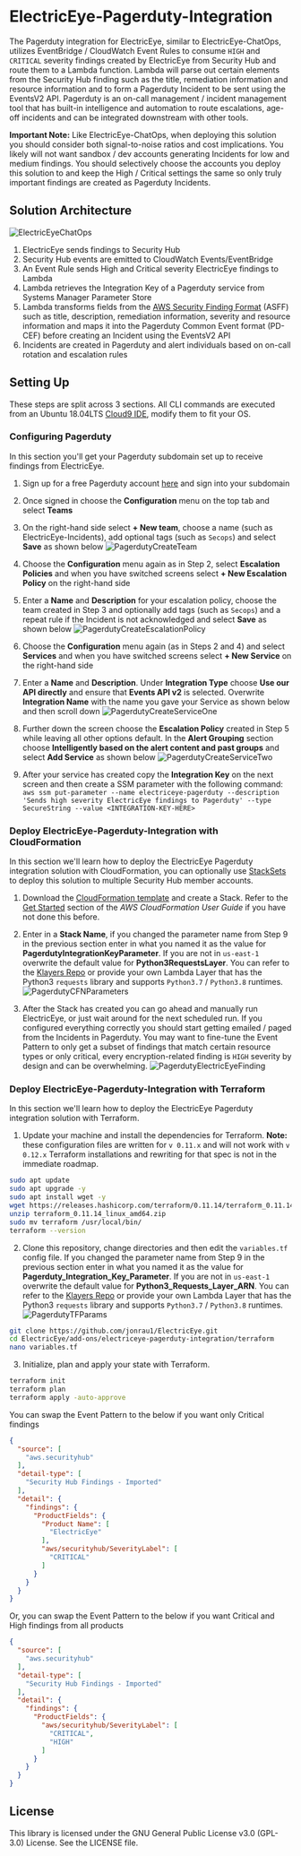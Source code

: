 # ElectricEye-Pagerduty-Integration
The Pagerduty integration for ElectricEye, similar to ElectricEye-ChatOps, utilizes EventBridge / CloudWatch Event Rules to consume `HIGH` and `CRITICAL` severity findings created by ElectricEye from Security Hub and route them to a Lambda function. Lambda will parse out certain elements from the Security Hub finding such as the title, remediation information and resource information and to form a Pagerduty Incident to be sent using the EventsV2 API. Pagerduty is an on-call management / incident management tool that has built-in intelligence and automation to route escalations, age-off incidents and can be integrated downstream with other tools.

**Important Note:** Like ElectricEye-ChatOps, when deploying this solution you should consider both signal-to-noise ratios and cost implications. You likely will not want sandbox / dev accounts generating Incidents for low and medium findings. You should selectively choose the accounts you deploy this solution to and keep the High / Critical settings the same so only truly important findings are created as Pagerduty Incidents.

## Solution Architecture
![ElectricEyeChatOps](https://github.com/jonrau1/ElectricEye/blob/master/screenshots/ElectricEye-ChatOps-PagerDuty-Architecture.jpg)
1. ElectricEye sends findings to Security Hub
2. Security Hub events are emitted to CloudWatch Events/EventBridge
3. An Event Rule sends High and Critical severity ElectricEye findings to Lambda
4. Lambda retrieves the Integration Key of a Pagerduty service from Systems Manager Parameter Store
5. Lambda transforms fields from the [AWS Security Finding Format](https://docs.aws.amazon.com/securityhub/latest/userguide/securityhub-findings-format.html#securityhub-findings-format-attributes) (ASFF) such as title, description, remediation information, severity and resource information and maps it into the Pagerduty Common Event format (PD-CEF) before creating an Incident using the EventsV2 API
6. Incidents are created in Pagerduty and alert individuals based on on-call rotation and escalation rules

## Setting Up
These steps are split across 3 sections. All CLI commands are executed from an Ubuntu 18.04LTS [Cloud9 IDE](https://aws.amazon.com/cloud9/details/), modify them to fit your OS.

### Configuring Pagerduty
In this section you'll get your Pagerduty subdomain set up to receive findings from ElectricEye.

1. Sign up for a free Pagerduty account [here](https://www.pagerduty.com/sign-up/) and sign into your subdomain

2. Once signed in choose the **Configuration** menu on the top tab and select **Teams**

3. On the right-hand side select **+ New team**, choose a name (such as ElectricEye-Incidents), add optional tags (such as `Secops`) and select **Save** as shown below
![PagerdutyCreateTeam](https://github.com/jonrau1/ElectricEye/blob/master/screenshots/pagerduty-create-team.JPG)

4. Choose the **Configuration** menu again as in Step 2, select **Escalation Policies** and when you have switched screens select **+ New Escalation Policy** on the right-hand side

5. Enter a **Name** and **Description** for your escalation policy, choose the team created in Step 3 and optionally add tags (such as `Secops`) and a repeat rule if the Incident is not acknowledged and select **Save** as shown below
![PagerdutyCreateEscalationPolicy](https://github.com/jonrau1/ElectricEye/blob/master/screenshots/pagerduty-create-escalation-policy.JPG)

6. Choose the **Configuration** menu again (as in Steps 2 and 4) and select **Services** and when you have switched screens select **+ New Service** on the right-hand side

7. Enter a **Name** and **Description**. Under **Integration Type** choose **Use our API directly** and ensure that **Events API v2** is selected. Overwrite **Integration Name** with the name you gave your Service as shown below and then scroll down
![PagerdutyCreateServiceOne](https://github.com/jonrau1/ElectricEye/blob/master/screenshots/pagerduty-create-service-pt1.JPG)

8. Further down the screen choose the **Escalation Policy** created in Step 5 while leaving all other options default. In the **Alert Grouping** section choose **Intelligently based on the alert content and past groups** and select **Add Service** as shown below
![PagerdutyCreateServiceTwo](https://github.com/jonrau1/ElectricEye/blob/master/screenshots/pagerduty-create-service-pt2.JPG)

9. After your service has created copy the **Integration Key** on the next screen and then create a SSM parameter with the following command: `aws ssm put-parameter --name electriceye-pagerduty --description 'Sends high severity ElectricEye findings to Pagerduty' --type SecureString --value <INTEGRATION-KEY-HERE>`

### Deploy ElectricEye-Pagerduty-Integration with CloudFormation
In this section we'll learn how to deploy the ElectricEye Pagerduty integration solution with CloudFormation, you can optionally use [StackSets](https://docs.aws.amazon.com/AWSCloudFormation/latest/UserGuide/what-is-cfnstacksets.html) to deploy this solution to multiple Security Hub member accounts.

1. Download the [CloudFormation template](https://github.com/jonrau1/ElectricEye/blob/master/add-ons/electriceye-pagerduty-integration/cloudformation/ElectricEye_Pagerduty_CFN.yml) and create a Stack. Refer to the [Get Started](https://docs.aws.amazon.com/AWSCloudFormation/latest/UserGuide/GettingStarted.Walkthrough.html) section of the *AWS CloudFormation User Guide* if you have not done this before.

2. Enter in a **Stack Name**, if you changed the parameter name from Step 9 in the previous section enter in what you named it as the value for **PagerdutyIntegrationKeyParameter**. If you are not in `us-east-1` overwrite the default value for **Python3RequestsLayer**. You can refer to the [Klayers Repo](https://github.com/keithrozario/Klayers/tree/master/deployments/python3.8/arns) or provide your own Lambda Layer that has the Python3 `requests` library and supports `Python3.7` / `Python3.8` runtimes.
![PagerdutyCFNParameters](https://github.com/jonrau1/ElectricEye/blob/master/screenshots/pagerduty-cfn-params.JPG)

3. After the Stack has created you can go ahead and manually run ElectricEye, or just wait around for the next scheduled run. If you configured everything correctly you should start getting emailed / paged from the Incidents in Pagerduty. You may want to fine-tune the Event Pattern to only get a subset of findings that match certain resource types or only critical, every encryption-related finding is `HIGH` severity by design and can be overwhelming.
![PagerdutyElectricEyeFinding](https://github.com/jonrau1/ElectricEye/blob/master/screenshots/pagerduty-electriceye-alert.JPG)

### Deploy ElectricEye-Pagerduty-Integration with Terraform
In this section we'll learn how to deploy the ElectricEye Pagerduty integration solution with Terraform.

1. Update your machine and install the dependencies for Terraform. **Note:** these configuration files are written for `v 0.11.x` and will not work with `v 0.12.x` Terraform installations and rewriting for that spec is not in the immediate roadmap.

```bash
sudo apt update
sudo apt upgrade -y
sudo apt install wget -y
wget https://releases.hashicorp.com/terraform/0.11.14/terraform_0.11.14_linux_amd64.zip
unzip terraform_0.11.14_linux_amd64.zip
sudo mv terraform /usr/local/bin/
terraform --version
```

2. Clone this repository, change directories and then edit the `variables.tf` config file. If you changed the parameter name from Step 9 in the previous section enter in what you named it as the value for **Pagerduty_Integration_Key_Parameter**. If you are not in `us-east-1` overwrite the default value for **Python3_Requests_Layer_ARN**. You can refer to the [Klayers Repo](https://github.com/keithrozario/Klayers/tree/master/deployments/python3.8/arns) or provide your own Lambda Layer that has the Python3 `requests` library and supports `Python3.7` / `Python3.8` runtimes.
![PagerdutyTFParams](https://github.com/jonrau1/ElectricEye/blob/master/screenshots/pagerduty-tf-variables.JPG)

```bash
git clone https://github.com/jonrau1/ElectricEye.git
cd ElectricEye/add-ons/electriceye-pagerduty-integration/terraform
nano variables.tf
```

3. Initialize, plan and apply your state with Terraform.
```bash
terraform init
terraform plan
terraform apply -auto-approve
```

You can swap the Event Pattern to the below if you want only Critical findings
```json
{
  "source": [
    "aws.securityhub"
  ],
  "detail-type": [
    "Security Hub Findings - Imported"
  ],
  "detail": {
    "findings": {
      "ProductFields": {
        "Product Name": [
          "ElectricEye"
        ],
        "aws/securityhub/SeverityLabel": [
          "CRITICAL"
        ]
      }
    }
  }
}
```

Or, you can swap the Event Pattern to the below if you want Critical and High findings from all products
```json
{
  "source": [
    "aws.securityhub"
  ],
  "detail-type": [
    "Security Hub Findings - Imported"
  ],
  "detail": {
    "findings": {
      "ProductFields": {
        "aws/securityhub/SeverityLabel": [
          "CRITICAL",
          "HIGH"
        ]
      }
    }
  }
}
```

## License
This library is licensed under the GNU General Public License v3.0 (GPL-3.0) License. See the LICENSE file.